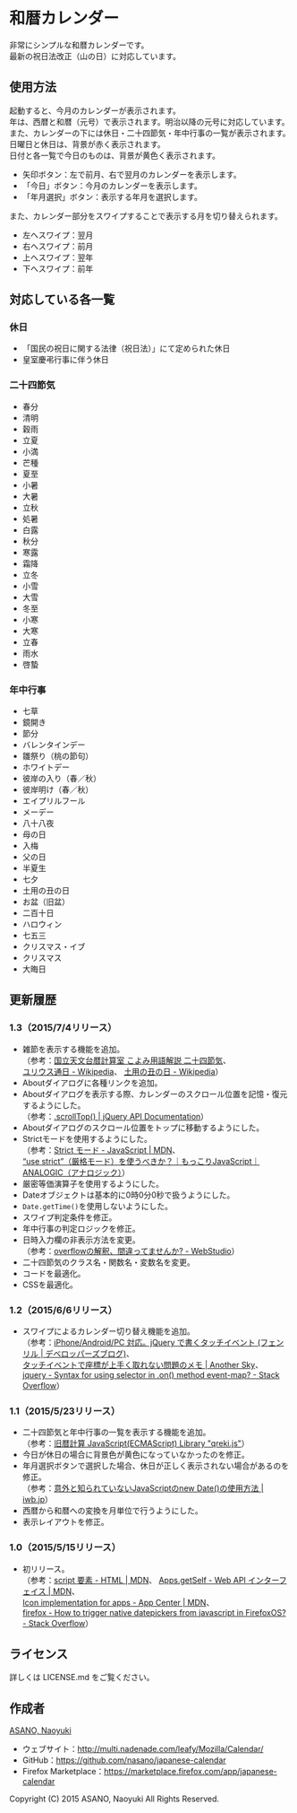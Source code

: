 和暦カレンダー
==============

非常にシンプルな和暦カレンダーです。  
最新の祝日法改正（山の日）に対応しています。

使用方法
--------

起動すると、今月のカレンダーが表示されます。  
年は、西暦と和暦（元号）で表示されます。明治以降の元号に対応しています。  
また、カレンダーの下には休日・二十四節気・年中行事の一覧が表示されます。  
日曜日と休日は、背景が赤く表示されます。  
日付と各一覧で今日のものは、背景が黄色く表示されます。

  * 矢印ボタン：左で前月、右で翌月のカレンダーを表示します。
  * 「今日」ボタン：今月のカレンダーを表示します。
  * 「年月選択」ボタン：表示する年月を選択します。

また、カレンダー部分をスワイプすることで表示する月を切り替えられます。

  * 左へスワイプ：翌月
  * 右へスワイプ：前月
  * 上へスワイプ：翌年
  * 下へスワイプ：前年

対応している各一覧
------------------

### 休日

  * 「国民の祝日に関する法律（祝日法）」にて定められた休日
  * 皇室慶弔行事に伴う休日

### 二十四節気

  * 春分
  * 清明
  * 穀雨
  * 立夏
  * 小満
  * 芒種
  * 夏至
  * 小暑
  * 大暑
  * 立秋
  * 処暑
  * 白露
  * 秋分
  * 寒露
  * 霜降
  * 立冬
  * 小雪
  * 大雪
  * 冬至
  * 小寒
  * 大寒
  * 立春
  * 雨水
  * 啓蟄

### 年中行事

  * 七草
  * 鏡開き
  * 節分
  * バレンタインデー
  * 雛祭り（桃の節句）
  * ホワイトデー
  * 彼岸の入り（春／秋）
  * 彼岸明け（春／秋）
  * エイプリルフール
  * メーデー
  * 八十八夜
  * 母の日
  * 入梅
  * 父の日
  * 半夏生
  * 七夕
  * 土用の丑の日
  * お盆（旧盆）
  * 二百十日
  * ハロウィン
  * 七五三
  * クリスマス・イブ
  * クリスマス
  * 大晦日

更新履歴
--------

### 1.3（2015/7/4リリース）

  * 雑節を表示する機能を追加。  
    （参考：[国立天文台暦計算室 こよみ用語解説 二十四節気](http://eco.mtk.nao.ac.jp/koyomi/faq/24sekki.html)、  
    [ユリウス通日 - Wikipedia](https://ja.wikipedia.org/wiki/%E3%83%A6%E3%83%AA%E3%82%A6%E3%82%B9%E9%80%9A%E6%97%A5#.E5.8D.81.E4.BA.8C.E6.94.AF.E3.81.AE.E6.B1.82.E3.82.81.E6.96.B9)、
    [土用の丑の日 - Wikipedia](https://ja.wikipedia.org/wiki/%E5%9C%9F%E7%94%A8%E3%81%AE%E4%B8%91%E3%81%AE%E6%97%A5)）
  * Aboutダイアログに各種リンクを追加。
  * Aboutダイアログを表示する際、カレンダーのスクロール位置を記憶・復元するようにした。  
    （参考：[.scrollTop() | jQuery API Documentation](https://api.jquery.com/scrollTop/)）
  * Aboutダイアログのスクロール位置をトップに移動するようにした。
  * Strictモードを使用するようにした。  
    （参考：[Strict モード - JavaScript | MDN](https://developer.mozilla.org/ja/docs/Web/JavaScript/Strict_mode)、  
    [“use strict”（厳格モード）を使うべきか？｜もっこりJavaScript｜ANALOGIC（アナロジック）](http://analogic.jp/use-strict/)）
  * 厳密等価演算子を使用するようにした。
  * Dateオブジェクトは基本的に0時0分0秒で扱うようにした。
  * `Date.getTime()`を使用しないようにした。
  * スワイプ判定条件を修正。
  * 年中行事の判定ロジックを修正。
  * 日時入力欄の非表示方法を変更。  
    （参考：[overflowの解釈、間違ってませんか? - WebStudio](http://www.d-toybox.com/studio/weblog/show.php?mode=single&id=2005092101)）
  * 二十四節気のクラス名・関数名・変数名を変更。
  * コードを最適化。
  * CSSを最適化。

### 1.2（2015/6/6リリース）

  * スワイプによるカレンダー切り替え機能を追加。  
    （参考：[iPhone/Android/PC 対応。jQuery で書くタッチイベント (フェンリル | デベロッパーズブログ)](http://blog.fenrir-inc.com/jp/2011/06/ios_android_pc_touchevent.html)、  
    [タッチイベントで座標が上手く取れない問題のメモ | Another Sky](http://www.anothersky.pw/skyward/archives/000136.html)、  
    [jquery - Syntax for using selector in .on() method event-map? - Stack Overflow](http://stackoverflow.com/questions/9330590/syntax-for-using-selector-in-on-method-event-map)）

### 1.1（2015/5/23リリース）

  * 二十四節気と年中行事の一覧を表示する機能を追加。  
    （参考：[旧暦計算 JavaScript(ECMAScript) Library "qreki.js"](http://park1.wakwak.com/~y-nagano/Programs/koyomi/)）
  * 今日が休日の場合に背景色が黄色になっていなかったのを修正。
  * 年月選択ボタンで選択した場合、休日が正しく表示されない場合があるのを修正。  
    （参考：[意外と知られていないJavaScriptのnew Date()の使用方法 | iwb.jp](http://iwb.jp/javascript-new-date-gettime/)）
  * 西暦から和暦への変換を月単位で行うようにした。
  * 表示レイアウトを修正。

### 1.0（2015/5/15リリース）

  * 初リリース。  
    （参考：[script 要素 - HTML | MDN](https://developer.mozilla.org/ja/docs/Web/HTML/Element/Script)、
    [Apps.getSelf - Web API インターフェイス | MDN](https://developer.mozilla.org/ja/docs/Web/API/DOMApplicationsRegistry/getSelf)、  
    [Icon implementation for apps - App Center | MDN](https://developer.mozilla.org/en-US/Apps/Build/Icon_implementation_for_apps)、  
    [firefox - How to trigger native datepickers from javascript in FirefoxOS? - Stack Overflow](http://stackoverflow.com/questions/17492223/how-to-trigger-native-datepickers-from-javascript-in-firefoxos)）

ライセンス
----------

詳しくは LICENSE.md をご覧ください。

作成者
------

[ASANO, Naoyuki](http://multi.nadenade.com/leafy/)

  * ウェブサイト：<http://multi.nadenade.com/leafy/Mozilla/Calendar/>  
  * GitHub：<https://github.com/nasano/japanese-calendar>  
  * Firefox Marketplace：<https://marketplace.firefox.com/app/japanese-calendar>

Copyright (C) 2015 ASANO, Naoyuki All Rights Reserved.
